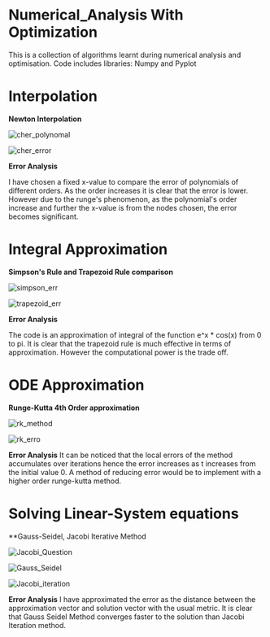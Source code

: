 # Numerical_Analysis With Optimization

This is a collection of algorithms learnt during numerical analysis and optimisation. 
Code includes libraries: Numpy and Pyplot


# Interpolation 

**Newton Interpolation** 


![cher_polynomal](https://user-images.githubusercontent.com/74304944/158596680-1ad38b64-a89b-4914-9eff-ffbc21afd4ec.png)

![cher_error](https://user-images.githubusercontent.com/74304944/158596710-99839b5f-8508-454c-89cd-cf67a833aa2f.png)


**Error Analysis**

I have chosen a fixed x-value to compare the error of polynomials of different orders. 
As the order increases it is clear that the error is lower.
However due to the runge's phenomenon, as the polynomial's order increase and further the x-value is from the nodes chosen, the error becomes significant.





# Integral Approximation

**Simpson's Rule and Trapezoid Rule comparison**

![simpson_err](https://user-images.githubusercontent.com/74304944/158597668-07bb3b60-98b6-4a7a-b7a8-3688a7490a28.png)

![trapezoid_err](https://user-images.githubusercontent.com/74304944/158597686-f087d666-14da-44a2-ae1e-29687003ac91.png)


**Error Analysis**

The code is an approximation of integral of the function e^x * cos(x) from 0 to pi.
It is clear that the trapezoid rule is much effective in terms of approximation.
However the computational power is the trade off.





# ODE Approximation

**Runge-Kutta 4th Order approximation**

![rk_method](https://user-images.githubusercontent.com/74304944/158992055-494c1efb-c3cf-4b94-b9b0-35a15431bc02.png)

![rk_erro](https://user-images.githubusercontent.com/74304944/158992066-e3b8d186-111c-4194-8c18-78cc54744de9.png)


**Error Analysis**
It can be noticed that the local errors of the method accumulates over iterations hence the error increases as t increases from the initial value 0. A method of reducing error would be to implement with a higher order runge-kutta method.





# Solving Linear-System equations

**Gauss-Seidel, Jacobi Iterative Method

![Jacobi_Question](https://user-images.githubusercontent.com/74304944/158992557-6df8a55e-4a7d-4544-b31a-5e05d085109f.png)


![Gauss_Seidel](https://user-images.githubusercontent.com/74304944/158992645-d0ea116d-4858-4991-9fbc-a3a7f9fd2e7a.png)

![Jacobi_iteration](https://user-images.githubusercontent.com/74304944/158992658-83e85b1f-36ac-4abc-a18a-5b58ecd761f6.png)


**Error Analysis**
I have approximated the error as the distance between the approximation vector and solution vector with the usual metric. 
It is clear that Gauss Seidel Method converges faster to the solution than Jacobi Iteration method.
